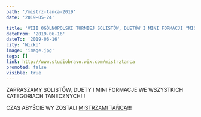 ```yaml
---
path: '/mistrz-tanca-2019'
date: '2019-05-24'

title: 'VIII OGÓLNOPOLSKI TURNIEJ SOLISTÓW, DUETÓW I MINI FORMACJI "MISTRZ TAŃCA"'
dateFrom: '2019-06-16'
dateTo: '2019-06-16'
city: 'Wicko'
image: 'image.jpg'
tags: []
link: http://www.studiobravo.wix.com/mistrztanca
promoted: false
visible: true
---
```

ZAPRASZAMY SOLISTÓW, DUETY I MINI FORMACJE WE WSZYSTKICH KATEGORIACH TANECZNYCH!!!

CZAS ABYŚCIE WY ZOSTALI [MISTRZAMI TAŃCA](http://tanecznykalendarz.pl/magia-tanca-ostrow-2019)!!!

